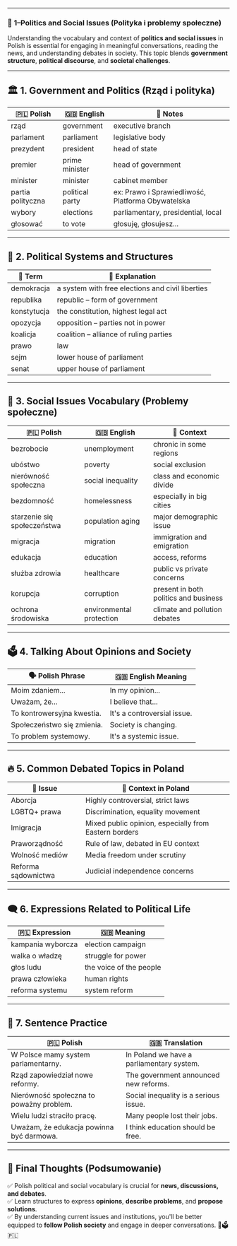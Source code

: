 
---
### 📌 **1–Politics and Social Issues (Polityka i problemy społeczne)**

Understanding the vocabulary and context of **politics and social issues** in Polish is essential for engaging in meaningful conversations, reading the news, and understanding debates in society. This topic blends **government structure**, **political discourse**, and **societal challenges**.

---

## 🏛️ **1. Government and Politics (Rząd i polityka)**

|🇵🇱 **Polish**|🇬🇧 **English**|📝 **Notes**|
|---|---|---|
|rząd|government|executive branch|
|parlament|parliament|legislative body|
|prezydent|president|head of state|
|premier|prime minister|head of government|
|minister|minister|cabinet member|
|partia polityczna|political party|ex: Prawo i Sprawiedliwość, Platforma Obywatelska|
|wybory|elections|parliamentary, presidential, local|
|głosować|to vote|głosuję, głosujesz...|

---

## 🧠 **2. Political Systems and Structures**

|🧩 **Term**|📖 **Explanation**|
|---|---|
|demokracja|a system with free elections and civil liberties|
|republika|republic – form of government|
|konstytucja|the constitution, highest legal act|
|opozycja|opposition – parties not in power|
|koalicja|coalition – alliance of ruling parties|
|prawo|law|
|sejm|lower house of parliament|
|senat|upper house of parliament|

---

## 🧓 **3. Social Issues Vocabulary (Problemy społeczne)**

|🇵🇱 **Polish**|🇬🇧 **English**|📌 **Context**|
|---|---|---|
|bezrobocie|unemployment|chronic in some regions|
|ubóstwo|poverty|social exclusion|
|nierówność społeczna|social inequality|class and economic divide|
|bezdomność|homelessness|especially in big cities|
|starzenie się społeczeństwa|population aging|major demographic issue|
|migracja|migration|immigration and emigration|
|edukacja|education|access, reforms|
|służba zdrowia|healthcare|public vs private concerns|
|korupcja|corruption|present in both politics and business|
|ochrona środowiska|environmental protection|climate and pollution debates|

---

## 🗳️ **4. Talking About Opinions and Society**

|🗣️ **Polish Phrase**|🇬🇧 **English Meaning**|
|---|---|
|Moim zdaniem...|In my opinion...|
|Uważam, że...|I believe that...|
|To kontrowersyjna kwestia.|It's a controversial issue.|
|Społeczeństwo się zmienia.|Society is changing.|
|To problem systemowy.|It's a systemic issue.|

---

## 🔥 **5. Common Debated Topics in Poland**

|📌 **Issue**|📖 **Context in Poland**|
|---|---|
|Aborcja|Highly controversial, strict laws|
|LGBTQ+ prawa|Discrimination, equality movement|
|Imigracja|Mixed public opinion, especially from Eastern borders|
|Praworządność|Rule of law, debated in EU context|
|Wolność mediów|Media freedom under scrutiny|
|Reforma sądownictwa|Judicial independence concerns|

---

## 🗨️ **6. Expressions Related to Political Life**

|🇵🇱 **Expression**|🇬🇧 **Meaning**|
|---|---|
|kampania wyborcza|election campaign|
|walka o władzę|struggle for power|
|głos ludu|the voice of the people|
|prawa człowieka|human rights|
|reforma systemu|system reform|

---

## 🧠 **7. Sentence Practice**

|🇵🇱 **Polish**|🇬🇧 **Translation**|
|---|---|
|W Polsce mamy system parlamentarny.|In Poland we have a parliamentary system.|
|Rząd zapowiedział nowe reformy.|The government announced new reforms.|
|Nierówność społeczna to poważny problem.|Social inequality is a serious issue.|
|Wielu ludzi straciło pracę.|Many people lost their jobs.|
|Uważam, że edukacja powinna być darmowa.|I think education should be free.|

---

## 🎯 **Final Thoughts (Podsumowanie)**

✅ Polish political and social vocabulary is crucial for **news, discussions, and debates**.  
✅ Learn structures to express **opinions**, **describe problems**, and **propose solutions**.  
✅ By understanding current issues and institutions, you'll be better equipped to **follow Polish society** and engage in deeper conversations. 🧠🗳️🇵🇱